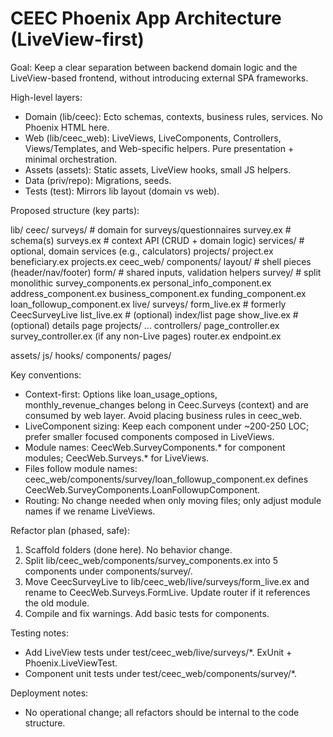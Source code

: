 # CEEC Phoenix App Architecture (LiveView-first)

Goal: Keep a clear separation between backend domain logic and the LiveView-based frontend, without introducing external SPA frameworks.

High-level layers:
- Domain (lib/ceec): Ecto schemas, contexts, business rules, services. No Phoenix HTML here.
- Web (lib/ceec_web): LiveViews, LiveComponents, Controllers, Views/Templates, and Web-specific helpers. Pure presentation + minimal orchestration.
- Assets (assets): Static assets, LiveView hooks, small JS helpers.
- Data (priv/repo): Migrations, seeds.
- Tests (test): Mirrors lib layout (domain vs web).

Proposed structure (key parts):

lib/
  ceec/
    surveys/               # domain for surveys/questionnaires
      survey.ex            # schema(s)
      surveys.ex           # context API (CRUD + domain logic)
      services/            # optional, domain services (e.g., calculators)
    projects/
      project.ex
      beneficiary.ex
      projects.ex
  ceec_web/
    components/
      layout/              # shell pieces (header/nav/footer)
      form/                # shared inputs, validation helpers
      survey/              # split monolithic survey_components.ex
        personal_info_component.ex
        address_component.ex
        business_component.ex
        funding_component.ex
        loan_followup_component.ex
    live/
      surveys/
        form_live.ex       # formerly CeecSurveyLive
        list_live.ex       # (optional) index/list page
        show_live.ex       # (optional) details page
      projects/
        ...
    controllers/
      page_controller.ex
      survey_controller.ex (if any non-Live pages)
    router.ex
    endpoint.ex

assets/
  js/
    hooks/
    components/
    pages/

Key conventions:
- Context-first: Options like loan_usage_options, monthly_revenue_changes belong in Ceec.Surveys (context) and are consumed by web layer. Avoid placing business rules in ceec_web.
- LiveComponent sizing: Keep each component under ~200-250 LOC; prefer smaller focused components composed in LiveViews.
- Module names: CeecWeb.SurveyComponents.* for component modules; CeecWeb.Surveys.* for LiveViews.
- Files follow module names: ceec_web/components/survey/loan_followup_component.ex defines CeecWeb.SurveyComponents.LoanFollowupComponent.
- Routing: No change needed when only moving files; only adjust module names if we rename LiveViews.

Refactor plan (phased, safe):
1) Scaffold folders (done here). No behavior change.
2) Split lib/ceec_web/components/survey_components.ex into 5 components under components/survey/.
3) Move CeecSurveyLive to lib/ceec_web/live/surveys/form_live.ex and rename to CeecWeb.Surveys.FormLive. Update router if it references the old module.
4) Compile and fix warnings. Add basic tests for components.

Testing notes:
- Add LiveView tests under test/ceec_web/live/surveys/*. ExUnit + Phoenix.LiveViewTest.
- Component unit tests under test/ceec_web/components/survey/*.

Deployment notes:
- No operational change; all refactors should be internal to the code structure.
